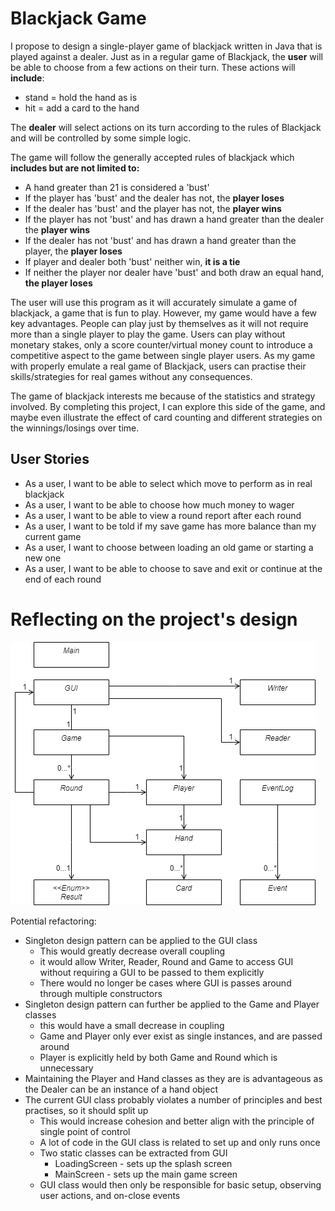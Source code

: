 # Blackjack Game

I propose to design a single-player game of blackjack written in Java that is played against a dealer.
Just as in a regular game of Blackjack, the **user** will be able to choose from a few actions on their turn.
These actions will **include**:
- stand = hold the hand as is
- hit = add a card to the hand

The **dealer** will select actions on its turn according to the rules of Blackjack
and will be controlled by some simple logic. 

The game will follow the generally accepted rules of blackjack which **includes but are not limited to:**

- A hand greater than 21 is considered a 'bust' 
- If the player has 'bust' and the dealer has not, the **player loses**
- If the dealer has 'bust' and the player has not, the **player wins**
- If the player has not 'bust' and has drawn a hand greater than the dealer the **player wins**
- If the dealer has not 'bust' and has drawn a hand greater than the player, the **player loses**
- If player and dealer both 'bust' neither win, **it is a tie**
- If neither the player nor dealer have 'bust' and both draw an equal hand, **the player loses**

The user will use this program as it will accurately simulate a game of blackjack,
a game that is fun to play.
However, my game would have a few key advantages. 
People can play just by themselves as it will not require more than a single player to play the game.
Users can play without monetary stakes,
only a score counter/virtual money count to introduce a competitive aspect to the game between single player users.
As my game with properly emulate a real game of Blackjack, users can practise their skills/strategies for real games
without any consequences. 

The game of blackjack interests me because of the statistics and strategy involved.
By completing this project, I can explore this side of the game, and maybe even illustrate the effect of card counting
and different strategies on the winnings/losings over time.

## User Stories

- As a user, I want to be able to select which move to perform as in real blackjack
- As a user, I want to be able to choose how much money to wager
- As a user, I want to be able to view a round report after each round
- As a user, I want to be told if my save game has more balance than my current game
- As a user, I want to choose between loading an old game or starting a new one
- As a user, I want to be able to choose to save and exit or continue at the end of each round

# Reflecting on the project's design
![default](./UML%20Project%20Diagram.png)

Potential refactoring:
- Singleton design pattern can be applied to the GUI class
  - This would greatly decrease overall coupling
  - it would allow Writer, Reader, Round and Game to access GUI without requiring a GUI to be passed to them explicitly
  - There would no longer be cases where GUI is passes around through multiple constructors
- Singleton design pattern can further be applied to the Game and Player classes
  - this would have a small decrease in coupling
  - Game and Player only ever exist as single instances, and are passed around 
  - Player is explicitly held by both Game and Round which is unnecessary
- Maintaining the Player and Hand classes as they are is advantageous as the Dealer can be an instance of a hand object
- The current GUI class probably violates a number of principles and best practises, so it should split up
    - This would increase cohesion and better align with the principle of single point of control
    - A lot of code in the GUI class is related to set up and only runs once
    - Two static classes can be extracted from GUI
        - LoadingScreen - sets up the splash screen
        - MainScreen - sets up the main game screen
    - GUI class would then only be responsible for basic setup, observing user actions, and on-close events